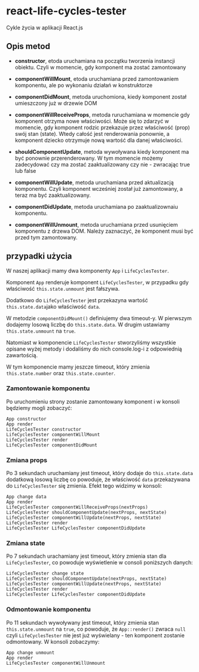 # react-life-cycles-tester

Cykle życia w aplikacji React.js

## Opis metod

- **constructor**, etoda uruchamiana na początku tworzenia instancji obiektu. Czyli w momencie, gdy komponent ma zostać zamontowany

- **componentWillMount**, etoda uruchamiana przed zamontowaniem komponentu, ale po wykonaniu działań w konstruktorze

- **componentDidMount**, metoda uruchomiona, kiedy komponent został umieszczony już w drzewie DOM

- **componentWillReceiveProps**, metoda ruruchamiana w momencie gdy komponent otrzyma nowe właściwości. Może się to zdarzyć w momencie, gdy komponent rodzic przekazuje przez właściwość (prop) swój stan (state). Wtedy całość jest renderowania ponownie, a komponent dziecko otrzymuje nową wartość dla danej właściwości.

- **shouldComponentUpdate**, metoda wywoływana kiedy komponent ma być ponownie przerenderowany. W tym momencie możemy zadecydować czy ma zostać zaaktualizowany czy nie - zwracając true lub false

- **componentWillUpdate**, metoda uruchamiana przed aktualizacją komponentu. Czyli komponent wcześniej został już zamontowany, a teraz ma być zaaktualizowany.

- **componentDidUpdate**, metoda uruchamiana po zaaktualizownaiu komponentu.


- **componentWillUnmount**, metoda uruchamiana przed usunięciem komponentu z drzewa DOM. Należy zaznaczyć, że komponent musi być przed tym zamontowany.

## przypadki użycia

W naszej aplikacji mamy dwa komponenty `App` i `LifeCyclesTester`.

Komponent `App` renderuje komponent `LifeCyclesTester`, w przypadku gdy właściwość `this.state.unmount` jest fałszywa.

Dodatkowo do `LifeCyclesTester` jest przekazyna wartość `this.state.data`jako właściwość `data`.

W metodzie `componentDidMount()` definiujemy dwa timeout-y. W pierwszym dodajemy losową liczbę do `this.state.data`. W drugim ustawiamy `this.state.unmount` na `true`.

Natomiast w komponencie `LifeCyclesTester` stworzyliśmy wszystkie opisane wyżej metody i dodaliśmy do nich console.log-i z odpowiednią zawartością.

W tym komponencie mamy jeszcze timeout, który zmienia `this.state.number` oraz `this.state.counter`.

### Zamontowanie komponentu

Po uruchomieniu strony zostanie zamontowany komponent i w konsoli będziemy mogli zobaczyć:

```
App constructor
App render
LifeCyclesTester constructor
LifeCyclesTester componentWillMount
LifeCyclesTester render
LifeCyclesTester componentDidMount

```

### Zmiana props

Po 3 sekundach uruchamiany jest timeout, który dodaje do `this.state.data` dodatkową losową liczbę co powoduje, że właściwość `data` przekazywana do `LifeCyclesTester` się zmienia. Efekt tego widzimy w konsoli:

```
App change data
App render
LifeCyclesTester componentWillReceiveProps(nextProps) 
LifeCyclesTester shouldComponentUpdate(nextProps, nextState) 
LifeCyclesTester componentWillUpdate(nextProps, nextState)
LifeCyclesTester render
LifeCyclesTester LifeCyclesTester componentDidUpdate
```

### Zmiana state

Po 7 sekundach urachamiany jest timeout, który zmienia stan dla `LifeCyclesTester`, co powoduje wyświetlenie w consoli poniższych danych:

```
LifeCyclesTester change state
LifeCyclesTester shouldComponentUpdate(nextProps, nextState)
LifeCyclesTester componentWillUpdate(nextProps, nextState)
LifeCyclesTester render
LifeCyclesTester LifeCyclesTester componentDidUpdate
```

### Odmontowanie komponentu

Po 11 sekundach wywoływany jest timeout, który zmienia stan `this.state.unmount` na `true`, co powoduje, że `App::render()` zwraca `null` czyli `LifeCyclesTester` nie jest już wyświelany - ten komponent zostanie odmontowany. W konsoli zobaczymy:

```
App change unmount
App render
LifeCyclesTester componentWillUnmount
```